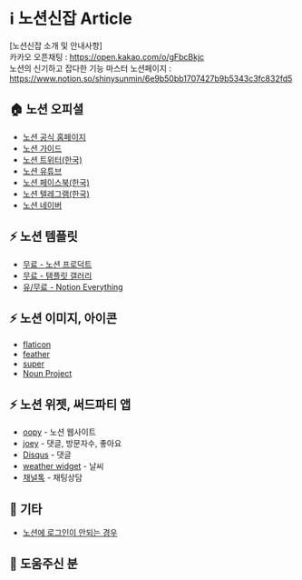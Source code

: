 # ℹ 노션신잡 Article
[노션신잡 소개 및 안내사항]  
카카오 오픈채팅 : https://open.kakao.com/o/gFbcBkjc  
노션의 신기하고 잡다한 기능 마스터 노션페이지 : https://www.notion.so/shinysunmin/6e9b50bb1707427b9b5343c3fc832fd5

## 🏠 노션 오피셜
- [노션 공식 홈페이지](https://www.notion.so/)
- [노션 가이드](https://www.notion.so/ko-kr/help)
- [노션 트위터(한국)](https://twitter.com/NotionKR)
- [노션 유튜브](https://www.youtube.com/c/Notion)
- [노션 페이스북(한국)](https://www.facebook.com/groups/420667475061909/)
- [노션 텔레그램(한국)](https://www.notion.so/Notion-Korea-Community-61220f5077824ae681644cdd012006e9#:~:text=%EB%85%B8%EC%85%98%20%ED%85%94%EB%A0%88%EA%B7%B8%EB%9E%A8-,%EC%B0%B8%EC%97%AC%ED%95%98%EA%B8%B0,-%EB%85%B8%EC%85%98%20%EB%84%A4%EC%9D%B4%EB%B2%84%20%EA%B0%80%EC%9E%85%ED%95%98%EA%B8%B0)
- [노션 네이버](https://cafe.naver.com/notionkr)

## ⚡️ 노션 템플릿
- [무료 - 노션 프로덕트](https://www.notion.so/ko-kr/templates/categories/product?fbclid=IwAR0SQB2cwXIv2Q_Ac2XqZ-tp2i7vlPW-DgZLdgffva67j-nZ88INQyMsBM0)
- [무료 - 탬플릿 갤러리](https://www.notion.so/Notion-Korean-Templates-1639712845e5473083442d3ff3be023c)
- [유/무료 - Notion Everything](https://www.notioneverything.com/)

## ⚡️ 노션 이미지, 아이콘
- [flaticon](https://www.flaticon.com/kr/)
- [feather](https://feathericons.com/)
- [super](https://super.so/icons)
- [Noun Project](https://thenounproject.com/)

## ⚡️ 노션 위젯, 써드파티 앱
- [oopy](https://www.oopy.io) - 노션 웹사이트
- [joey](https://joey.team/) - 댓글, 방문자수, 좋아요
- [Disqus](https://disqus.com/) - 댓글
- [weather widget](https://weatherwidget.io/)  - 날씨
- [채널톡](https://channel.io/ko/blog/notionxchanneltalk) - 채팅상담

## 🔎 기타
- [노션에 로그인이 안되는 경우](https://haebom.notion.site/Notion-6abcbfb8cc76490db652be18289936ab)


## 🙌 도움주신 분
<!-- ALL-CONTRIBUTORS-LIST:START - Do not remove or modify this section -->
<!-- prettier-ignore-start -->
<!-- markdownlint-disable -->

<!-- markdownlint-restore -->
<!-- prettier-ignore-end -->

<!-- ALL-CONTRIBUTORS-LIST:END -->
